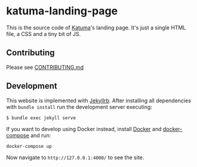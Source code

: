 # katuma-landing-page

This is the source code  of [Katuma](http://katuma.org/)'s landing page. It's just a single HTML file, a CSS and a tiny bit of JS.

## Contributing

Please see [CONTRIBUTING.md](https://github.com/coopdevs/katuma-landing-page/blob/master/CONTRIBUTING.md)

## Development

This website is implemented with [Jekyllrb](https://jekyllrb.com/). After installing all dependencies with `bundle install` run the development server executing:

```shell
$ bundle exec jekyll serve
```

If you want to develop using Docker instead, install [Docker](https://docs.docker.com/install/) and [docker-compose](https://docs.docker.com/compose/install/) and run:
```shell
docker-compose up
```

Now navigate to `http://127.0.0.1:4000/` to see the site.
